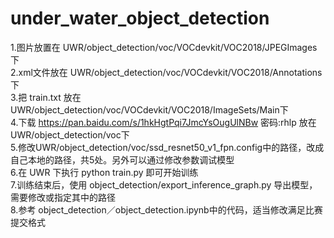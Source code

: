 # under_water_object_detection

1.图片放置在 UWR/object_detection/voc/VOCdevkit/VOC2018/JPEGImages下\
2.xml文件放在 UWR/object_detection/voc/VOCdevkit/VOC2018/Annotations下\
3.把 train.txt 放在 UWR/object_detection/voc/VOCdevkit/VOC2018/ImageSets/Main下\
4.下载 https://pan.baidu.com/s/1hkHgtPqi7JmcYsOugUlNBw  密码:rhlp 放在UWR/object_detection/voc下\
5.修改UWR/object_detection/voc/ssd_resnet50_v1_fpn.config中的路径，改成自己本地的路径，共5处。另外可以通过修改参数调试模型\
6.在 UWR 下执行 python train.py 即可开始训练\
7.训练结束后，使用 object_detection/export_inference_graph.py 导出模型，需要修改或指定其中的路径\
8.参考 object_detection／object_detection.ipynb中的代码，适当修改满足比赛提交格式

